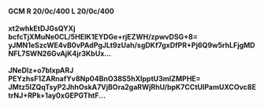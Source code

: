 #### GCM R 20/0c/400 L 20/0c/400
**xt2whkEtDJGsQYXj**<br/>**bcfcTjXMuNe0CL/5HElK1EYDGe+rjEZWH/zpwvDSG+8=**<br/>**yJMN1eSzcWE4vB0vPAdPgJLt9zUah/sgDKf7gxDfPR+Pj6Q9w5rhLFjgMDNFL7SWN26GvAjK4jr3KbUx...**<br/><br/>
**JNeDIz+o7blxpARJ**<br/>**PEYzhsF1ZARnafYv8Np04BnO38S5hXIpptU3mIZMPHE=**<br/>**JMtz5lZQqTsyP2JhhOskA7VjBOra2gaRWjRhU/bpK7CCtUlPamUXCOvc8EtrNJ+RPk+1ay0xGEPGThtF...**